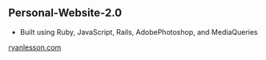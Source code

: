 ## Personal-Website-2.0

* Built using Ruby, JavaScript, Rails, AdobePhotoshop, and MediaQueries

[ryanlesson.com](http://ryanlesson.com/)
